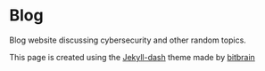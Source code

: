 # Blog

Blog website discussing cybersecurity and other random topics.

This page is created using the [Jekyll-dash](https://github.com/bitbrain/jekyll-dash) theme made by [bitbrain](https://bitbra.in/)